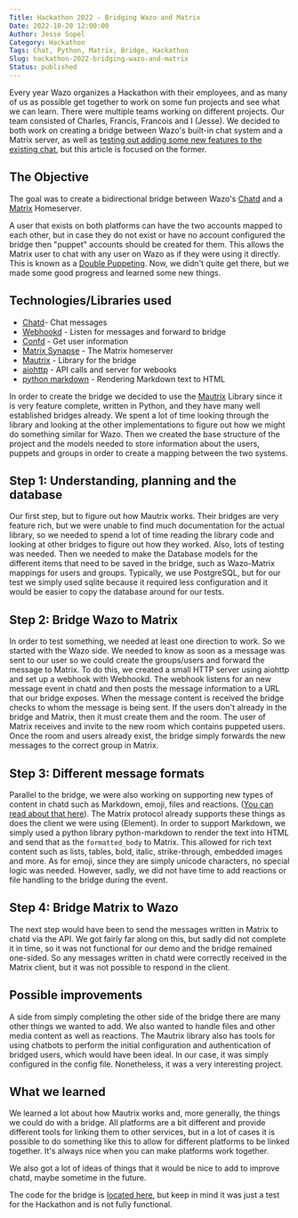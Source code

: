 ```yaml
---
Title: Hackathon 2022 - Bridging Wazo and Matrix
Date: 2022-10-20 12:00:00
Author: Jesse Sopel
Category: Hackathon
Tags: Chat, Python, Matrix, Bridge, Hackathon
Slug: hackathon-2022-bridging-wazo-and-matrix
Status: published
---
```


Every year Wazo organizes a Hackathon with their employees, and as many of us as possible get together to work on some fun projects and see what we can learn.
There were multiple teams working on different projects. Our team consisted of Charles, Francis, Francois and I (Jesse).
We decided to both work on creating a bridge between Wazo's built-in chat system and a Matrix server, as well as [testing out adding some new features to the existing chat](https://wazo-platform.org/blog/hackaton-2022-building-group-chat-with-wazo), but this article is focused on the former.

## The Objective

The goal was to create a bidirectional bridge between Wazo's [Chatd](https://wazo-platform.org/documentation/overview/chat.html) and a [Matrix](https://matrix.org/) Homeserver.

A user that exists on both platforms can have the two accounts mapped to each other, but in case they do not exist or have no account configured the bridge then "puppet" accounts should be created for them. This allows the Matrix user to chat with any user on Wazo as if they were using it directly. This is known as a [Double Puppeting](https://matrix.org/docs/guides/types-of-bridging#double-puppeted-bridge). Now, we didn't quite get there, but we made some good progress and learned some new things.

## Technologies/Libraries used

- [Chatd](https://wazo-platform.org/documentation/overview/chat.html)- Chat messages
- [Webhookd](https://wazo-platform.org/documentation/overview/webhook.html) - Listen for messages and forward to bridge
- [Confd](https://wazo-platform.org/documentation/overview/configuration.html) - Get user information
- [Matrix Synapse](https://matrix.org/docs/projects/server/synapse) - The Matrix homeserver
- [Mautrix](https://github.com/mautrix/python) - Library for the bridge
- [aiohttp](https://docs.aiohttp.org/en/stable/)  - API calls and server for webooks
- [python markdown](https://python-markdown.github.io/)  - Rendering Markdown text to HTML

In order to create the bridge we decided to use the [Mautrix](https://github.com/mautrix/python) Library since it is very feature complete, written in Python, and they have many well established bridges already. We spent a lot of time looking through the library and looking at the other implementations to figure out how we might do something similar for Wazo. Then we created the base structure of the project and the models needed to store information about the users, puppets and groups in order to create a mapping between the two systems.

## Step 1: Understanding, planning and the database

Our first step, but to figure out how Mautrix works. Their bridges are very feature rich, but we were unable to find much documentation for the actual library, so we needed to spend a lot of time reading the library code and looking at other bridges to figure out how they worked. Also, lots of testing was needed. Then we needed to make the Database models for the different items that need to be saved in the bridge, such as Wazo-Matrix mappings for users and groups. Typically, we use PostgreSQL, but for our test we simply used sqlite because it required less configuration and it would be easier to copy the database around for our tests.

## Step 2: Bridge Wazo to Matrix

In order to test something, we needed at least one direction to work. So we started with the Wazo side. We needed to know as soon as a message was sent to our user so we could create the groups/users and forward the message to Matrix. To do this, we created a small HTTP server using aiohttp and set up a webhook with Webhookd. The webhook listens for an new message event in chatd and then posts the message information to a URL that our bridge exposes. When the message content is received the bridge checks to whom the message is being sent. If the users don't already in the bridge and Matrix, then it must create them and the room. The user of Matrix receives and invite to the new room which contains puppeted users. Once the room and users already exist, the bridge simply forwards the new messages to the correct group in Matrix.

## Step 3: Different message formats

Parallel to the bridge, we were also working on supporting new types of content in chatd such as Markdown, emoji, files and reactions. ([You can read about that here](https://wazo-platform.org/blog/hackaton-2022-building-group-chat-with-wazo)). The Matrix protocol already supports these things as does the client we were using (Element). In order to support Markdown, we simply used a python library python-markdown to render the text into HTML and send that as the `formatted_body` to Matrix. This allowed for rich text content such as lists, tables, bold, italic, strike-through, embedded images and more. As for emoji, since they are simply unicode characters, no special logic was needed. However, sadly, we did not have time to add reactions or file handling to the bridge during the event.

## Step 4: Bridge Matrix to Wazo

The next step would have been to send the messages written in Matrix to chatd via the API. We got fairly far along on this, but sadly did not complete it in time, so it was not functional for our demo and the bridge remained one-sided. So any messages written in chatd were correctly received in the Matrix client, but it was not possible to respond in the client.

## Possible improvements

A side from simply completing the other side of the bridge there are many other things we wanted to add. We also wanted to handle files and other media content as well as reactions. The Mautrix library also has tools for using chatbots to perform the initial configuration and authentication of bridged users, which would have been ideal. In our case, it was simply configured in the config file.
Nonetheless, it was a very interesting project.

## What we learned

We learned a lot about how Mautrix works and, more generally, the things we could do with a bridge. All platforms are a bit different and provide different tools for linking them to other services, but in a lot of cases it is possible to do something like this to allow for different platforms to be linked together. It's always nice when you can make platforms work together.

We also got a lot of ideas of things that it would be nice to add to improve chatd, maybe sometime in the future.

The code for the bridge is [located here](https://github.com/wazo-platform/hackathon-2022-mautrix-wazo), but keep in mind it was just a test for the Hackathon and is not fully functional.

